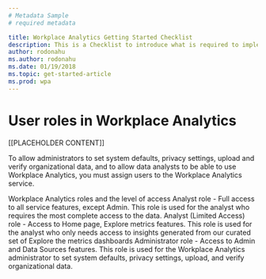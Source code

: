 ```yaml
---
# Metadata Sample
# required metadata

title: Workplace Analytics Getting Started Checklist
description: This is a Checklist to introduce what is required to implement Workplace Analytics for your Organization
author: rodonahu
ms.author: rodonahu
ms.date: 01/19/2018
ms.topic: get-started-article
ms.prod: wpa
---
```

# User roles in Workplace Analytics 

[[PLACEHOLDER CONTENT]]

To allow administrators to set system defaults, privacy settings, upload and verify organizational data, and to allow data analysts to be able to use Workplace Analytics, you must assign users to the Workplace Analytics service.

Workplace Analytics roles and the level of access
Analyst role - Full access to all service features, except Admin. This role is used for the analyst who requires the most complete access to the data.
Analyst (Limited Access) role - Access to Home page, Explore metrics features. This role is used for the analyst who only needs access to insights generated from our curated set of Explore the metrics dashboards
Administrator role - Access to Admin and Data Sources features. This role is used for the Workplace Analytics administrator to set system defaults, privacy settings, upload, and verify organizational data.

